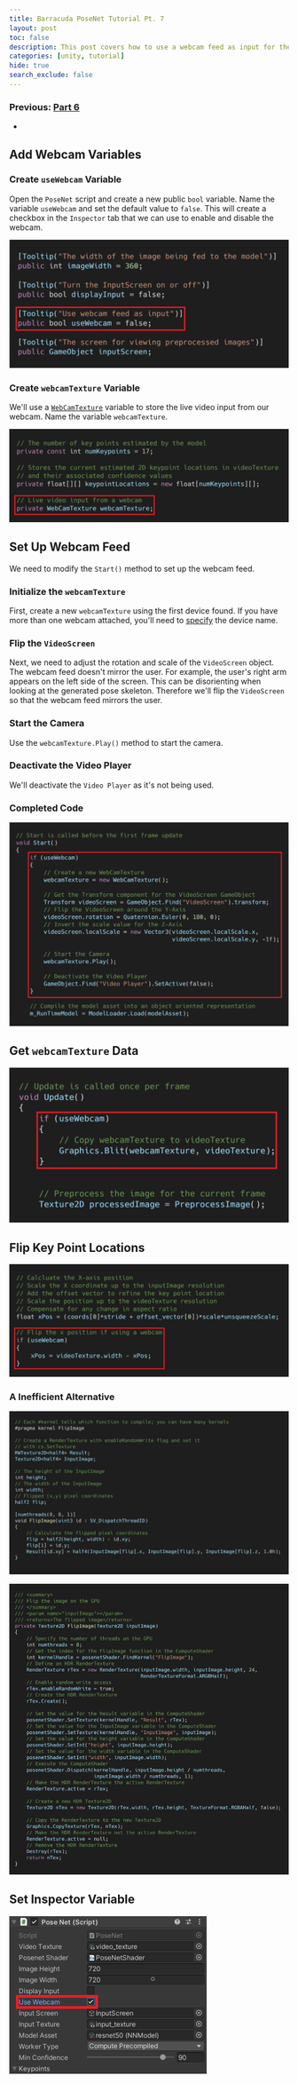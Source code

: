 ```yaml
---
title: Barracuda PoseNet Tutorial Pt. 7
layout: post
toc: false
description: This post covers how to use a webcam feed as input for the PoseNet model.
categories: [unity, tutorial]
hide: true
search_exclude: false
---
```


### Previous: [Part 6](https://christianjmills.com/unity/tutorial/2020/11/14/Barracuda-PoseNet-Tutorial-6.html)

* 

## Add Webcam Variables



### Create `useWebcam` Variable

Open the `PoseNet` script and create a new public `bool` variable. Name the variable `useWebcam` and set the default value to `false`. This will create a checkbox in the `Inspector` tab that we can use to enable and disable the webcam.

![useWebcam_variable](\images\barracuda-posenet-tutorial\useWebcam_variable.png)



### Create `webcamTexture` Variable

We'll use a [`WebCamTexture`](https://docs.unity3d.com/ScriptReference/WebCamTexture.html) variable to store the live video input from our webcam. Name the variable `webcamTexture`.

![webcamTexture_variable](\images\barracuda-posenet-tutorial\webcamTexture_variable.png)



## Set Up Webcam Feed

We need to modify the `Start()` method to set up the webcam feed.

### Initialize the `webcamTexture`

First, create a new `webcamTexture` using the first device found. If you have more than one webcam attached, you'll need to [specify](https://docs.unity3d.com/ScriptReference/WebCamTexture-ctor.html) the device name.

### Flip the `VideoScreen`

Next, we need to adjust the rotation and scale of the `VideoScreen` object. The webcam feed doesn't mirror the user. For example, the user's right arm appears on the left side of the screen. This can be disorienting when looking at the generated pose skeleton. Therefore we'll flip the `VideoScreen` so that the webcam feed mirrors the user.

### Start the Camera

Use the `webcamTexture.Play()` method to start the camera.

### Deactivate the Video Player

We'll deactivate the `Video Player` as it's not being used. 

### Completed Code

![initialize_webcam_start_method](\images\barracuda-posenet-tutorial\initialize_webcam_start_method.png)





## Get `webcamTexture` Data



![useWebcam_update_method](\images\barracuda-posenet-tutorial\useWebcam_update_method.png)



## Flip Key Point Locations



![useWebcam_processOutput_method](\images\barracuda-posenet-tutorial\useWebcam_processOutput_method.png)



### A Inefficient Alternative



![flipImage_computeShader](\images\barracuda-posenet-tutorial\flipImage_computeShader.png)



![flipImage_method](\images\barracuda-posenet-tutorial\flipImage_method.png)







## Set Inspector Variable





![enable_useWebcam_inspector](\images\barracuda-posenet-tutorial\enable_useWebcam_inspector.PNG)







